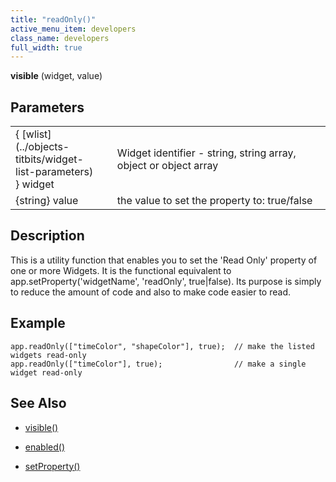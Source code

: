 ```yaml
---
title: "readOnly()"
active_menu_item: developers
class_name: developers
full_width: true
---
```



**visible** (widget, value)

## Parameters

<table>
<tr>
<td width="166">
{ [wlist](../objects-titbits/widget-list-parameters) } widget

</td>
<td width="1">
</td>
<td width="740">
Widget identifier - string, string array, object or object array

</td>
</tr>
<tr>
<td width="166">
{string} value

</td>
<td width="1">
</td>
<td width="740">
the value to set the property to: true/false

</td>
</tr>
</table>

## Description

This is a utility function that enables you to set the 'Read Only' property of one or more Widgets. It is the functional equivalent to app.setProperty('widgetName', 'readOnly', true|false). Its purpose is simply to reduce the amount of code and also to make code easier to read.

## Example

    app.readOnly(["timeColor", "shapeColor"], true);  // make the listed widgets read-only
    app.readOnly(["timeColor"], true);                // make a single widget read-only
        
   

## See Also

 - [visible()](visible.htm)

 - [enabled()](enabled.htm)

 - [setProperty()](../widget-functions/setproperty)

